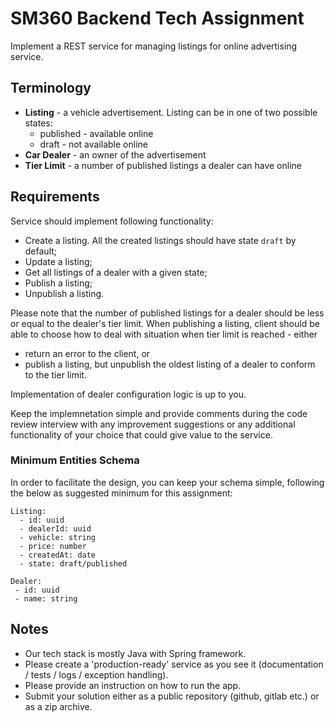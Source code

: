 # SM360 Backend Tech Assignment

Implement a REST service for managing listings for online advertising service.  

## Terminology

 - **Listing** - a vehicle advertisement. Listing can be in one of two possible states:
   - published - available online 
   - draft - not available online
 - **Car Dealer** - an owner of the advertisement 
 - **Tier Limit** - a number of published listings a dealer can have online 

## Requirements

Service should implement following functionality:

 - Create a listing. All the created listings should have state `draft` by default;
 - Update a listing;
 - Get all listings of a dealer with a given state;
 - Publish a listing;
 - Unpublish a listing.

Please note that the number of published listings for a dealer should be less or equal to the dealer's tier limit. When publishing a listing, client should be able to choose how to deal with situation when tier limit is reached - either 
  - return an error to the client, or 
  - publish a listing, but unpublish the oldest listing of a dealer to conform to the tier limit.

Implementation of dealer configuration logic is up to you.

Keep the implemnetation simple and provide comments during the code review interview with any improvement suggestions or any additional functionality of your choice that could give value to the service.

### Minimum Entities Schema
In order to facilitate the design, you can keep your schema simple, following the below as suggested minimum for this assignment:
```
Listing:
  - id: uuid
  - dealerId: uuid
  - vehicle: string
  - price: number
  - createdAt: date
  - state: draft/published
  
Dealer:
 - id: uuid
 - name: string
```


## Notes

 - Our tech stack is mostly Java with Spring framework.
 - Please create a 'production-ready' service as you see it (documentation / tests / logs / exception handling).
 - Please provide an instruction on how to run the app.
 - Submit your solution either as a public repository (github, gitlab etc.) or as a zip archive.
